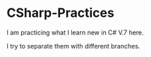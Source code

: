 # CSharp-Practices

I am practicing what I learn new in C# V.7 here.

I try to separate them with different branches. 
